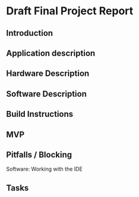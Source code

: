 # Draft Final Project Report


## Introduction

## Application description
## Hardware Description
## Software Description
## Build Instructions
## MVP
## Pitfalls / Blocking 
Software:
Working with the IDE
## Tasks
